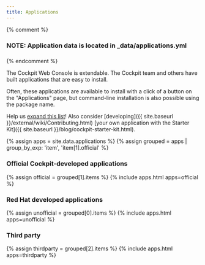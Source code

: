 ```yaml
---
title: Applications
---
```


{% comment %}
###
### NOTE: Application data is located in _data/applications.yml
###
{% endcomment %}

The Cockpit Web Console is extendable. The Cockpit team and others have built applications that are easy to install.

Often, these applications are available to install with a click of a button on the "Applications" page, but command-line installation is also possible using the package name.

Help us [expand this list](https://github.com/cockpit-project/cockpit-project.github.io/edit/main/_data/applications.yml)! Also consider [developing]({{ site.baseurl }}/external/wiki/Contributing.html) [your own application with the Starter Kit]({{ site.baseurl }}/blog/cockpit-starter-kit.html).

{% assign apps = site.data.applications %}
{% assign grouped = apps | group_by_exp: 'item', 'item[1].official' %}

### Official Cockpit-developed applications
{% assign official = grouped[1].items %}
{% include apps.html apps=official %}

### Red Hat developed applications
{% assign unofficial = grouped[0].items %}
{% include apps.html apps=unofficial %}

### Third party
{% assign thirdparty = grouped[2].items %}
{% include apps.html apps=thirdparty %}